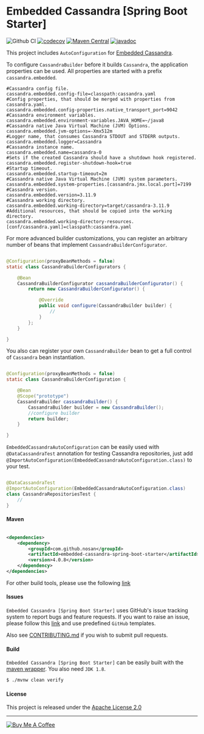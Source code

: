 # Embedded Cassandra [Spring Boot Starter]

![Github CI](https://github.com/nosan/embedded-cassandra-spring-boot-starter/workflows/build/badge.svg)
[![codecov](https://codecov.io/gh/nosan/embedded-cassandra-spring-boot-starter/branch/master/graph/badge.svg?token=SNW1ICHYXL)](https://codecov.io/gh/nosan/embedded-cassandra-spring-boot-starter)
[![Maven Central](https://maven-badges.herokuapp.com/maven-central/com.github.nosan/embedded-cassandra-spring-boot-starter/badge.svg)](https://maven-badges.herokuapp.com/maven-central/com.github.nosan/embedded-cassandra-spring-boot-starter/)
[![javadoc](https://javadoc.io/badge2/com.github.nosan/embedded-cassandra-spring-boot-autoconfigure/javadoc.svg)](https://javadoc.io/doc/com.github.nosan/embedded-cassandra-spring-boot-autoconfigure)

This project includes `AutoConfiguration` for [Embedded Cassandra](https://github.com/nosan/embedded-cassandra).

To configure `CassandraBuilder` before it builds `Cassandra`, the application properties can be used. All properties are
started with a prefix `cassandra.embedded`.

```properties
#Cassandra config file.
cassandra.embedded.config-file=classpath:cassandra.yaml
#Config properties, that should be merged with properties from cassandra.yaml.
cassandra.embedded.config-properties.native_transport_port=9042
#Cassandra environment variables.
cassandra.embedded.environment-variables.JAVA_HOME=~/java8
#Cassandra native Java Virtual Machine (JVM) Options.
cassandra.embedded.jvm-options=-Xmx512m
#Logger name, that consumes Cassandra STDOUT and STDERR outputs.
cassandra.embedded.logger=Cassandra
#Cassandra instance name.
cassandra.embedded.name=cassandra-0
#Sets if the created Cassandra should have a shutdown hook registered.
cassandra.embedded.register-shutdown-hook=true
#Startup timeout.
cassandra.embedded.startup-timeout=2m
#Cassandra native Java Virtual Machine (JVM) system parameters.
cassandra.embedded.system-properties.[cassandra.jmx.local.port]=7199
#Cassandra version.
cassandra.embedded.version=3.11.9
#Cassandra working directory.
cassandra.embedded.working-directory=target/cassandra-3.11.9
#Additional resources, that should be copied into the working directory.
cassandra.embedded.working-directory-resources.[conf/cassandra.yaml]=classpath:cassandra.yaml
```

For more advanced builder customizations, you can register an arbitrary number of beans that
implement `CassandraBuilderConfigurator`.

```java

@Configuration(proxyBeanMethods = false)
static class CassandraBuilderConfigurators {

	@Bean
	CassandraBuilderConfigurator cassandraBuilderConfigurator() {
		return new CassandraBuilderConfigurator() {

			@Override
			public void configure(CassandraBuilder builder) {
				//
			}
		};
	}

}
```

You also can register your own `CassandraBuilder` bean to get a full control of `Cassandra` bean instantiation.

```java

@Configuration(proxyBeanMethods = false)
static class CassandraBuilderConfiguration {

	@Bean
	@Scope("prototype")
	CassandraBuilder cassandraBuilder() {
		CassandraBuilder builder = new CassandraBuilder();
		//configure builder
		return builder;
	}

}
```

`EmbeddedCassandraAutoConfiguration` can be easily used with `@DataCassandraTest` annotation for testing Cassandra
repositories, just add `@ImportAutoConfiguration(EmbeddedCassandraAutoConfiguration.class)` to your test.

```java

@DataCassandraTest
@ImportAutoConfiguration(EmbeddedCassandraAutoConfiguration.class)
class CassandraRepositoriesTest {
	//
}
```

#### Maven

```xml

<dependencies>
    <dependency>
        <groupId>com.github.nosan</groupId>
        <artifactId>embedded-cassandra-spring-boot-starter</artifactId>
        <version>4.0.8</version>
    </dependency>
</dependencies>
```

For other build tools, please use the
following [link](https://search.maven.org/artifact/com.github.nosan/embedded-cassandra-spring-boot-starter/4.0.8/jar)

#### Issues

`Embedded Cassandra [Spring Boot Starter]` uses GitHub's issue tracking system to report bugs and feature requests. If
you want to raise an issue, please follow
this [link](https://github.com/nosan/embedded-cassandra-spring-boot-starter/issues)
and use predefined `GitHub` templates.

Also see [CONTRIBUTING.md](CONTRIBUTING.md) if you wish to submit pull requests.

#### Build

`Embedded Cassandra [Spring Boot Starter]` can be easily built with
the [maven wrapper](https://github.com/takari/maven-wrapper). You also need `JDK 1.8`.

```bash
$ ./mvnw clean verify
```

#### License

This project is released under the [Apache License 2.0](https://www.apache.org/licenses/LICENSE-2.0)

___
<a href="https://www.buymeacoffee.com/nosan" target="_blank"><img src="https://www.buymeacoffee.com/assets/img/custom_images/white_img.png" alt="Buy Me A Coffee"></a>
